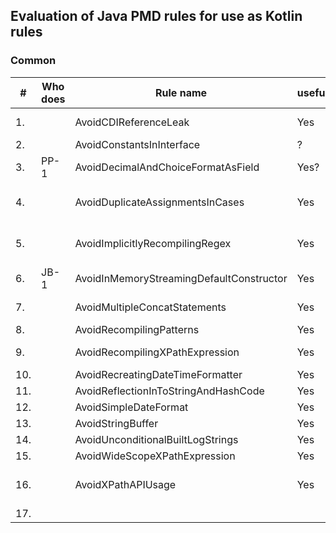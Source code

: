 Evaluation of Java PMD rules for use as Kotlin rules
---
### Common

| #   | Who does | Rule name                                | useful | complexity | used by sponsors | importance  | already available | note / to investigate                                        |
|-----|---------|------------------------------------------|--------|------------|------------------|-------------|-------------------|--------------------------------------------------------------|
| 1.  |         | AvoidCDIReferenceLeak                    | Yes    | Medium     | No               | Low         | ?                 | Kotlin mostly not used with Java/JakartaEE                   |
| 2.  |       | AvoidConstantsInInterface                | ?      | Low?       | Yes              | Low         | ?                 | To investiate                                                |
| 3.  | PP-1 | AvoidDecimalAndChoiceFormatAsField       | Yes?   | Low        | Yes              | High        | ?                 | NumberFornat/DateFormat not included?                        |
| 4.  |      | AvoidDuplicateAssignmentsInCases         | Yes    | Medium     | Yes              | Low/Medium  | ?                 | Add example, doc, Questionable if occuring often             |
| 5.  |      | AvoidImplicitlyRecompilingRegex          | Yes    | High       | Yes              | High        | ?                 | Kotlin has own String/regex, also occurs here? support both? |
| 6.  | JB-1 | AvoidInMemoryStreamingDefaultConstructor | Yes    | Low        | Yes              | High        | ?                 | Kotlin types? -> No                                          |
| 7.  |      | AvoidMultipleConcatStatements            | Yes    | Medium     | Yes              | High        | ?                 | How concat in Kotlin? Seems like Java                        | 
| 8.  |      | AvoidRecompilingPatterns                 | Yes    | Low/Medium | Yes              | High        | ?                 | Kotlin version?                                              |
| 9.  |      | AvoidRecompilingXPathExpression          | Yes    | Low        | Yes              | Medium/High | ?                 | Good example ThreadLocal in Kotlin?                          |
| 10. |      | AvoidRecreatingDateTimeFormatter         | Yes    | Medium     | Yes              | High        | ?                 | -                                                            |
| 11. |      | AvoidReflectionInToStringAndHashCode     | Yes    | Low/Medium | Yes              | Low/Medium  | ?                 | -                                                            |
| 12. |      | AvoidSimpleDateFormat                    | Yes    | Low        | Yes              | Medium      | ?                 |                                                              |
| 13. |      | AvoidStringBuffer                        | Yes    | Low        | Yes              | Low/Medium  | ?                 |                                                              |
| 14. |      | AvoidUnconditionalBuiltLogStrings        | Yes    | High       | Yes              | Medium      | ?                 |                                                              | 
| 15. |      | AvoidWideScopeXPathExpression            | Yes    | Low        | Yes              | Medium      | ?                 |                                                              | 
| 16. |      | AvoidXPathAPIUsage                       | Yes    | Low        | Yes              | Medium      | ?                 | remove VTD reference?, seems old, better alternatives?       |
| 17. |      |                                          |        |            |                  |             |                   |                                                              |

